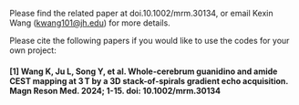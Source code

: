 Please find the related paper at doi.10.1002/mrm.30134, or email Kexin Wang (kwang101@jh.edu) for more details.

Please cite the following papers if you would like to use the codes for your own project: 

#### [1] Wang K, Ju L, Song Y, et al. Whole-cerebrum guanidino and amide CEST mapping at 3 T by a 3D stack-of-spirals gradient echo acquisition. Magn Reson Med. 2024; 1-15. doi: 10.1002/mrm.30134
